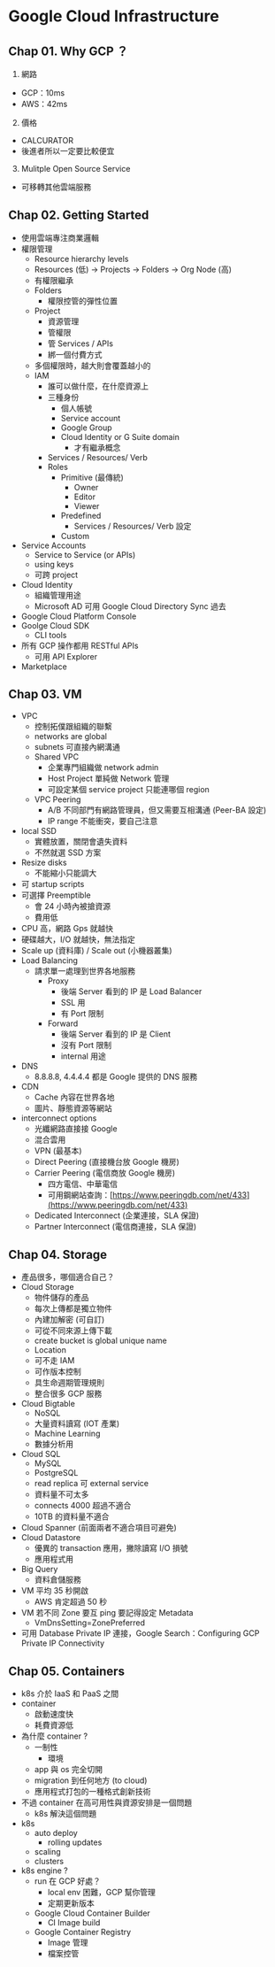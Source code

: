 # Google Cloud Infrastructure

## Chap 01. Why GCP ？

1. 網路
  - GCP：10ms
  - AWS：42ms
2. 價格
  - CALCURATOR
  - 後進者所以一定要比較便宜
3. Mulitple Open Source Service
  - 可移轉其他雲端服務

## Chap 02. Getting Started

- 使用雲端專注商業邏輯
- 權限管理
  - Resource hierarchy levels
  - Resources (低) -> Projects -> Folders -> Org Node (高)
  - 有權限繼承
  - Folders
    - 權限控管的彈性位置
  - Project
    - 資源管理
    - 管權限
    - 管 Services / APIs
    - 綁一個付費方式
  - 多個權限時，越大則會覆蓋越小的
  - IAM
    - 誰可以做什麼，在什麼資源上
    - 三種身份
      - 個人帳號
      - Service account
      - Google Group
      - Cloud Identity or G Suite domain
        - 才有繼承概念
    - Services / Resources/ Verb
    - Roles
      - Primitive (最傳統)
        - Owner
        - Editor
        - Viewer
      - Predefined
        - Services / Resources/ Verb 設定
      - Custom
- Service Accounts
  - Service to Service (or APIs)
  - using keys
  - 可跨 project
- Cloud Identity
  - 組織管理用途
  - Microsoft AD 可用 Google Cloud Directory Sync 過去 
- Google Cloud Platform Console
- Goolge Cloud SDK
  - CLI tools
- 所有 GCP 操作都用 RESTful APIs
  - 可用 API Explorer
- Marketplace


## Chap 03. VM

- VPC
  - 控制拓僕跟組織的聯繫
  - networks are global
  - subnets 可直接內網溝通
  - Shared VPC
    - 企業專門組織做 network admin
    - Host Project 單純做 Network 管理
    - 可設定某個 service project 只能連哪個 region
  - VPC Peering
    - A/B 不同部門有網路管理員，但又需要互相溝通 (Peer-BA 設定)
    - IP range 不能衝突，要自己注意
- local SSD
  - 實體放置，關閉會遺失資料
  - 不然就選 SSD 方案
- Resize disks
  - 不能縮小只能調大
- 可 startup scripts
- 可選擇 Preemptible
  - 會 24 小時內被搶資源
  - 費用低
- CPU 高，網路 Gps 就越快
- 硬碟越大，I/O 就越快，無法指定
- Scale up (資料庫) / Scale out (小機器叢集)
- Load Balancing
  - 請求單一處理到世界各地服務
    - Proxy
      - 後端 Server 看到的 IP 是 Load Balancer
      - SSL 用
      - 有 Port 限制
    - Forward
      - 後端 Server 看到的 IP 是 Client
      - 沒有 Port 限制
      - internal 用途
- DNS
  - 8.8.8.8, 4.4.4.4 都是 Google 提供的 DNS 服務
- CDN
  - Cache 內容在世界各地
  - 圖片、靜態資源等網站
- interconnect options
  - 光纖網路直接接 Google
  - 混合雲用
  - VPN (最基本)
  - Direct Peering (直接機台放 Google 機房)
  - Carrier Peering (電信商放 Google 機房)
    - 四方電信、中華電信
    - 可用鋼網站查詢：[https://www.peeringdb.com/net/433](https://www.peeringdb.com/net/433)
  - Dedicated Interconnect (企業連接，SLA 保證)
  - Partner Interconnect (電信商連接，SLA 保證)

## Chap 04. Storage

- 產品很多，哪個適合自己？
- Cloud Storage
  - 物件儲存的產品
  - 每次上傳都是獨立物件
  - 內建加解密 (可自訂)
  - 可從不同來源上傳下載
  - create bucket is global unique name
  - Location
  - 可不走 IAM
  - 可作版本控制
  - 具生命週期管理規則
  - 整合很多 GCP 服務
- Cloud Bigtable
  - NoSQL
  - 大量資料讀寫 (IOT 產業)
  - Machine Learning
  - 數據分析用
- Cloud SQL
  - MySQL
  - PostgreSQL
  - read replica 可 external service
  - 資料量不可太多
  - connects 4000 超過不適合
  - 10TB 的資料量不適合
- Cloud Spanner (前面兩者不適合項目可避免)
- Cloud Datastore
  - 優異的 transaction 應用，撇除讀寫 I/O 損號
  - 應用程式用
- Big Query
  - 資料倉儲服務
- VM 平均 35 秒開啟
  - AWS 肯定超過 50 秒
- VM 若不同 Zone 要互 ping 要記得設定 Metadata
  - VmDnsSetting=ZonePreferred
- 可用 Database Private IP 連接，Google Search：Configuring GCP Private IP Connectivity

## Chap 05. Containers

- k8s 介於 IaaS 和 PaaS 之間
- container
  - 啟動速度快
  - 耗費資源低
- 為什麼 container ?
  - 一制性
    - 環境
  - app 與 os 完全切開
  - migration 到任何地方 (to cloud)
  - 應用程式打包的一種格式創新技術
- 不過 container 在高可用性與資源安排是一個問題
  - k8s 解決這個問題
- k8s
  - auto deploy
    - rolling updates
  - scaling
  - clusters
- k8s engine ?
  - run 在 GCP 好處？
    - local env 困難，GCP 幫你管理
    - 定期更新版本
  - Google Cloud Container Builder
    - CI Image build
  - Google Container Registry
    - Image 管理
    - 檔案控管
